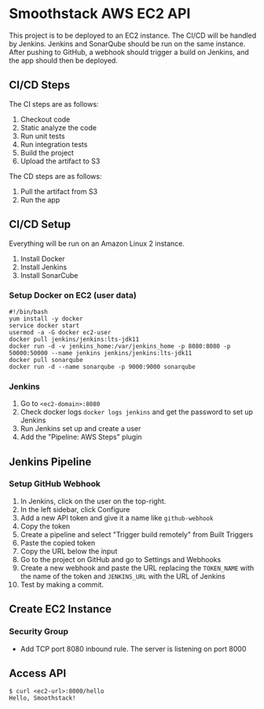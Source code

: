 # Smoothstack AWS EC2 API

This project is to be deployed to an EC2 instance. The CI/CD will be handled by Jenkins.
Jenkins and SonarQube should be run on the same instance. After pushing to GitHub, a webhook should trigger a build on Jenkins, and the app should then be deployed.


## CI/CD Steps

The CI steps are as follows:

1. Checkout code
2. Static analyze the code
3. Run unit tests
4. Run integration tests
5. Build the project
6. Upload the artifact to S3

The CD steps are as follows:

1. Pull the artifact from S3
2. Run the app
   

## CI/CD Setup

Everything will be run on an Amazon Linux 2 instance.

1. Install Docker
2. Install Jenkins
3. Install SonarCube

### Setup Docker on EC2 (user data)

```shell
#!/bin/bash
yum install -y docker
service docker start
usermod -a -G docker ec2-user
docker pull jenkins/jenkins:lts-jdk11
docker run -d -v jenkins_home:/var/jenkins_home -p 8080:8080 -p 50000:50000 --name jenkins jenkins/jenkins:lts-jdk11
docker pull sonarqube
docker run -d --name sonarqube -p 9000:9000 sonarqube
```

### Jenkins

1. Go to `<ec2-domain>:8080`
2. Check docker logs `docker logs jenkins` and get the password to set up Jenkins
3. Run Jenkins set up and create a user
4. Add the "Pipeline: AWS Steps" plugin

## Jenkins Pipeline

### Setup GitHub Webhook

1. In Jenkins, click on the user on the top-right.
2. In the left sidebar, click Configure
3. Add a new API token and give it a name like `github-webhook`
4. Copy the token
5. Create a pipeline and select "Trigger build remotely" from Built Triggers
6. Paste the copied token
7. Copy the URL below the input
8. Go to the project on GitHub and go to Settings and Webhooks
9. Create a new webhook and paste the URL replacing the `TOKEN_NAME` with the
   name of the token and `JENKINS_URL` with the URL of Jenkins
10. Test by making a commit.

## Create EC2 Instance

### Security Group

* Add TCP port 8080 inbound rule. The server is listening on port 8000

## Access API

```shell
$ curl <ec2-url>:8000/hello
Hello, Smoothstack!
```
